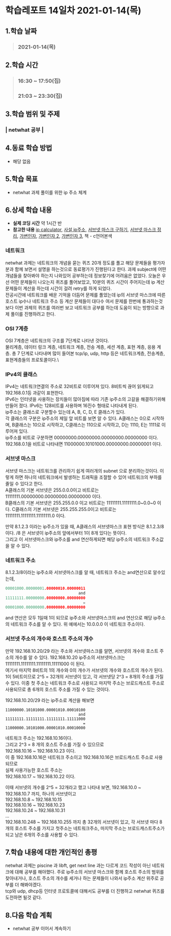 # 학습레포트 14일차 2021-01-14(목)
## 1.학습 날짜
> ### 2021-01-14(목)

## 2.학습 시간
> ### 16:30 ~ 17:50(집)
> ### 21:03 ~ 23:30(집)

## 3.학습 범위 및 주제
### | netwhat 공부 |

## 4.동료 학습 방법
- 해당 없음

## 5.학습 목표
- netwhat 과제 풀이를 위한 ip 주소 체계

## 6.상세 학습 내용
- **실제 코딩 시간** 약 1시간 반
- **참고한 내용** [ip calculator](http://jodies.de/ipcalc?host=77.168.33.13&mask1=29&mask2=), [사설 ip주소](https://ko.wikipedia.org/wiki/%EC%82%AC%EC%84%A4%EB%A7%9D), [서브넷 마스크 구하기](https://blog.naver.com/knismaster/222065092550), [서브넷 마스크 정리](https://blog.naver.com/knismaster/222063137656), [가변인자](https://woo-dev.tistory.com/53), [가변인자 2](https://m.blog.naver.com/PostView.nhn?blogId=tipsware&logNo=221354044966&proxyReferer=https:%2F%2Fwww.google.co.jp%2F), [가변인자 3](https://dojang.io/mod/page/view.php?id=577), 책 - c언어본색

### 네트워크
netwhat 과제는 네트워크의 개념을 묻는 퀴즈 20개 정도를 풀고 해당 문제들을 평가자분과 함께 보면서 설명을 하는것으로 동료평가가 진행된다고 한다. 과제 subject에 어떤 개념들을 찾아봐야 하는지 나와있어 공부하는데 정보찾기에 어려움은 없었다. 오늘은 우선 어떤 문제들이 나오는지 퀴즈를 풀어보았고, 10분의 퀴즈 시간이 주어지는데 ip 계산 문제들이 계산을 하는데 시간이 걸려 retry를 하게 되었다.\
전공시간에 네트워크를 배운 기억을 더듬어 문제를 풀었는데 ip의 서브넷 마스크에 따른 호스트 ip수나 네트워크 주소 등 계산 문제들이 대다수 여서 문제를 한번에 통과하는것 보다 이번 과제의 퀴즈를 여러번 보고 네트워크 공부를 하는데 도움이 되는 방향으로 과제 풀이를 진행하려고 한다.

### OSI 7계층
OSI 7계층은 네트워크의 구조를 7단계로 나타낸 것이다.\
물리계층, 데이터 링크 계층, 네트워크 계층, 전송 계층, 세션 계층, 표현 계층, 응용 계층. 총 7 단계로 나타내며 많이 들어본 tcp/ip, udp, http 등은 네트워크계층, 전송계층, 표현계층들의 프로토콜이다.\

### IPv4의 클래스
IPv4는 네트워크연결의 주소로 32비트로 이루어져 있다. 8비트씩 끊어 읽게되고 192.168.0.1등 과같이 표현한다.\
IPv6는 인터넷을 사용하는 장치들이 많아짐에 따라 기존 ip주소의 고갈을 해결하기위해 만들어 졌다. IPv6는 128비트를 사용하며 16진수 형태로 나타내게 된다.\
ip주소는 클래스로 구분할수 있는데 A, B, C, D, E 클래스가 있다.\
각 클래스의 구분은 ip주소의 제일 앞 비트를 보면 알 수 있다. A클래스는 0으로 시작하며, B클래스는 10으로 시작하고, C클래스는 110으로 시작하고, D는 1110, E는 1111로 이루어져 있다.\
ip주소를 비트로 구분하면 00000000.00000000.00000000.00000000 이다.\
192.168.0.1을 비트로 나타내면 11000000.10101000.00000000.00000001 이다.

### 서브넷 마스크
서브넷 마스크는 네트워크를 관리하기 쉽게 여러개의 subnet 으로 분리하는것이다. 이렇게 하면 하나의 네트워크에서 발생하는 트래픽을 조절할 수 있어 네트워크의 부하를 줄일 수 있다고 한다.\
A클래스의 기본 서브넷은 255.0.0.0이고 비트로는 11111111.00000000.00000000.00000000 이다.\
B클래스의 기본 서브넷은 255.255.0.0 이고 비트로는 11111111.11111111.0~0.0~0 이다.
C클래스의 기본 서브넷은 255.255.255.0이고 비트로는 11111111.11111111.11111111.0 이다.

만약 8.1.2.3 이라는 ip주소가 있을 때, A클래스의 서브넷마스크 표현 방식은 8.1.2.3/8 이다.
/8 은 서브넷이 ip주소의 앞에서부터 1이 8개 있다는 뜻이다.\
그리고 이 서브넷마스크와 ip주소를 and 연산하게되면 해당 ip주소의 네트워크 주소값을 알 수 있다.

### 네트워크 주소
8.1.2.3/8이라는 ip주소와 서브넷마스크를 알 때, 네트워크 주소는 and연산으로 알수있는데,
```c
00001000.00000001.00000010.00000011
                                and
11111111.00000000.00000000.00000000
                                  =
00001000.00000000.00000000.00000000
```
and 연산은 모두 1일때 1이 되므로 ip주소와 서브넷마스크의 and 연산으로 해당 ip주소의 네트워크 주소를 알 수 있다. 위 예에서는 10.0.0.0 이 네트워크 주소이다.

### 서브넷 주소의 개수와 호스트 주소의 개수
만약 192.168.10.20/29 라는 주소와 서브넷마스크를 알면, 서브넷의 개수와 호스트 주소의 개수를 알 수 있다. 192.168.10.20 ip주소의 서브넷마스크는 11111111.11111111.11111111.11111000 이 된다.\
여기서 마지막 8비트의 1의 개수와 0의 개수가 서브넷의 개수와 호스트의 개수가 된다.\
1이 5비트이므로 2^5 = 32개의 서브넷이 있고, 각 서브넷당 2^3 = 8개의 주소를 가질 수 있다. 이중 첫 주소는 네트워크 주소로 사용되고 마지막 주소는 브로드캐스트 주소로 사용되므로 총 6개의 호스트 주소를 가질 수 있는 것이다.

192.168.10.20/29 라는 ip주소로 계산을 해보면
```
11000000.10101000.00001010.00010100
                                and
11111111.11111111.11111111.11111000
                                  =
11000000.10101000.00001010.00010000
```
네트워크 주소는 192.168.10.16이다.\
그리고 2^3 = 8 개의 호스트 주소를 가질 수 있으므로\
192.168.10.16 ~ 192.168.10.23 이다.\
이 중 192.168.10.16은 네트워크 주소이고 192.168.10.16은 브로드캐스트 주소로 사용되므로\
실제 사용가능한 호스트 주소는\
192.168.10.17 ~ 192.168.10.22 이다.

이때 서브넷의 개수를 2^5 = 32개라고 했고 나타내 보면,
192.168.10.0 ~ 192.168.10.7 까지, 하나의 서브넷이고\
192.168.10.8 ~ 192.168.10.15\
192.168.10.16 ~ 192.168.10.23\
192.168.10.24 ~ 192.168.10.31\
...\
192.168.10.248 ~ 192.168.10.255 까지 총 32개의 서브넷이 있고, 각 서브넷 마다 8개의 호스트 주소를 가지고 첫주소는 네트워크주소, 마지막 주소는 브로드캐스트주소가 되고 남은 6개의 주소를 사용할 수 있다.

## 7.학습 내용에 대한 개인적인 총평
netwhat 과제는 piscine 과 libft, get next line 과는 다르게 코드 작성이 아닌 네트워크에 대해 공부를 해야했다. 주로 ip주소의 서브넷 마스크와 함께 호스트 주소의 범위를 찾아내거나, 호스트 주소의 개수를 세거나 하는 문제들이 나와서 ip주소 계산 위주로 공부를 더 해봐야겠다.\
tcp와 udp, dhcp등 인터넷 프로토콜에 대해서도 공부를 더 진행하고 netwhat 퀴즈를 도전하면 될것 같다.


## 8.다음 학습 계획
- netwhat 공부 이어서 계속하기